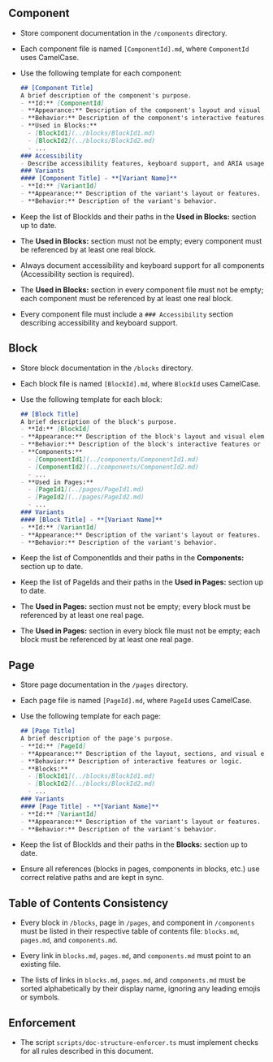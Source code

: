 ## Component
<!-- RULE:component-dir -->
- Store component documentation in the `/components` directory.
<!-- RULE:component-filename -->
- Each component file is named `[ComponentId].md`, where `ComponentId` uses CamelCase.
<!-- RULE:component-template -->
- Use the following template for each component:
  ```md
  ## [Component Title]
  A brief description of the component's purpose.
  - **Id:** [ComponentId]
  - **Appearance:** Description of the component's layout and visual elements.
  - **Behavior:** Description of the component's interactive features or logic.
  - **Used in Blocks:**
    - [BlockId1](../blocks/BlockId1.md)
    - [BlockId2](../blocks/BlockId2.md)
    - ...
  ### Accessibility
  - Describe accessibility features, keyboard support, and ARIA usage if relevant.
  ### Variants
  #### [Component Title] - **[Variant Name]**
  - **Id:** [VariantId]
  - **Appearance:** Description of the variant's layout or features.
  - **Behavior:** Description of the variant's behavior.
  ```
<!-- RULE:component-used-in-blocks-up-to-date -->
- Keep the list of BlockIds and their paths in the **Used in Blocks:** section up to date.
<!-- RULE:component-used-in-blocks-not-empty -->
- The **Used in Blocks:** section must not be empty; every component must be referenced by at least one real block.
<!-- RULE:component-accessibility-required -->
- Always document accessibility and keyboard support for all components (Accessibility section is required).
<!-- RULE:components-used-in-blocks-not-empty -->
- The **Used in Blocks:** section in every component file must not be empty; each component must be referenced by at least one real block.
<!-- RULE:accessibility-section-required -->
- Every component file must include a `### Accessibility` section describing accessibility and keyboard support.

## Block
<!-- RULE:block-dir -->
- Store block documentation in the `/blocks` directory.
<!-- RULE:block-filename -->
- Each block file is named `[BlockId].md`, where `BlockId` uses CamelCase.
<!-- RULE:block-template -->
- Use the following template for each block:
  ```md
  ## [Block Title]
  A brief description of the block's purpose.
  - **Id:** [BlockId]
  - **Appearance:** Description of the block's layout and visual elements.
  - **Behavior:** Description of the block's interactive features or logic.
  - **Components:**
    - [ComponentId1](../components/ComponentId1.md)
    - [ComponentId2](../components/ComponentId2.md)
    - ...
  - **Used in Pages:**
    - [PageId1](../pages/PageId1.md)
    - [PageId2](../pages/PageId2.md)
    - ...
  ### Variants
  #### [Block Title] - **[Variant Name]**
  - **Id:** [VariantId]
  - **Appearance:** Description of the variant's layout or features.
  - **Behavior:** Description of the variant's behavior.
  ```
<!-- RULE:block-components-up-to-date -->
- Keep the list of ComponentIds and their paths in the **Components:** section up to date.
<!-- RULE:block-used-in-pages-up-to-date -->
- Keep the list of PageIds and their paths in the **Used in Pages:** section up to date.
<!-- RULE:block-used-in-pages-not-empty -->
- The **Used in Pages:** section must not be empty; every block must be referenced by at least one real page.
<!-- RULE:blocks-used-in-pages-not-empty -->
- The **Used in Pages:** section in every block file must not be empty; each block must be referenced by at least one real page.

## Page
<!-- RULE:page-dir -->
- Store page documentation in the `/pages` directory.
<!-- RULE:page-filename -->
- Each page file is named `[PageId].md`, where `PageId` uses CamelCase.
<!-- RULE:page-template -->
- Use the following template for each page:
  ```md
  ## [Page Title]
  A brief description of the page's purpose.
  - **Id:** [PageId]
  - **Appearance:** Description of the layout, sections, and visual elements.
  - **Behavior:** Description of interactive features or logic.
  - **Blocks:**
    - [BlockId1](../blocks/BlockId1.md)
    - [BlockId2](../blocks/BlockId2.md)
    - ...
  ### Variants
  #### [Page Title] - **[Variant Name]**
  - **Id:** [VariantId]
  - **Appearance:** Description of the variant's layout or features.
  - **Behavior:** Description of the variant's behavior.
  ```
<!-- RULE:page-blocks-up-to-date -->
- Keep the list of BlockIds and their paths in the **Blocks:** section up to date.
<!-- RULE:references-synced -->
- Ensure all references (blocks in pages, components in blocks, etc.) use correct relative paths and are kept in sync.

## Table of Contents Consistency
<!-- RULE:toc-listed -->
- Every block in `/blocks`, page in `/pages`, and component in `/components` must be listed in their respective table of contents file: `blocks.md`, `pages.md`, and `components.md`.
<!-- RULE:toc-links-exist -->
- Every link in `blocks.md`, `pages.md`, and `components.md` must point to an existing file.
<!-- RULE:toc-sorted -->
- The lists of links in `blocks.md`, `pages.md`, and `components.md` must be sorted alphabetically by their display name, ignoring any leading emojis or symbols.

## Enforcement
<!-- RULE:enforcement-script -->
- The script `scripts/doc-structure-enforcer.ts` must implement checks for all rules described in this document.
